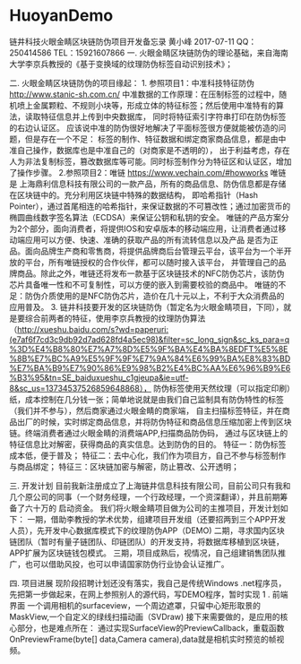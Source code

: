 # HuoyanDemo
链井科技火眼金睛区块链防伪项目开发备忘录
黄小峰 2017-07-11 QQ：250414586  TEL：15921607866
一. 火眼金睛区块链防伪的理论基础，来自海南大学李京兵教授的《基于变换域的纹理防伪标签自动识别技术》；

二. 火眼金睛区块链防伪的项目缘起：
    1. 参照项目1：中准科技特征防伪 http://www.stanic-sh.com.cn/
    中准数据的工作原理：在压制标签的过程中，随机喷上金属颗粒、不规则小块等，形成立体的特征标签；然后使用中准特有的算法，读取特征信息并上传到中央数据库，
    同时将特征索引字符串打印在防伪标签的右边认证区。 应该说中准的防伪很好地解决了平面标签很方便就能被仿造的问题，但是存在一个不足：
    标签的制作、特征数据和绑定商家商品信息，都是由中准自己操作，数据库也是中准自己的（对商家是不透明的），
    出于利益考虑，存在人为非法复制标签，篡改数据库等可能。同时标签制作分为特征区和认证区，增加了操作步骤。
    2.参照项目2：唯链 https://www.vechain.com/#howworks
    唯链是 上海鼎利信息科技有限公司的一款产品，所有的商品信息、防伪信息都是存储在区块链中的。充分利用区块链中特殊的数据结构，
    即哈希指针（Hash Pointer），通过首尾相连的哈希指针，来保证数据的不可篡改性；通过加密货币的椭圆曲线数字签名算法（ECDSA）来保证公钥和私钥的安全。
    唯链的产品方案分为2个部分，面向消费者，将提供IOS和安卓版本的移动端应用，让消费者通过移动端应用可以方便、快速、准确的获取产品的所有流转信息以及产品
    是否为正品。面向品牌生产商和零售商，将提供品牌商后台管理云平台，该平台为一个半开放的平台，所有唯链授权的合作伙伴，都可以随时接入该平台，
    并管理自己的品牌商品。除此之外，唯链还将发布一款基于区块链技术的NFC防伪芯片，该防伪芯片具备唯一性和不可复制性，可以方便的嵌入到需要校验的商品中。
    唯链的不足：防伪介质使用的是NFC防伪芯片，造价在几十元以上，不利于大众消费品的应用普及。
    3. 链井科技要开发的区块链防伪（暂定名为火眼金睛项目，下同），就是要综合前两者的特征，使用李京兵教授的纹理防伪算法
    （http://xueshu.baidu.com/s?wd=paperuri:(e7af6f7cd3c9db92d7ad628fd4a5ec98)&filter=sc_long_sign&sc_ks_para=q%3D%E4%B8%80%E7%A7%8D%E5%9F%BA%E4%BA%8EDFT%E5%8E%8B%E7%BC%A9%E5%9F%9F%E7%9A%84%E6%99%BA%E8%83%BD%E7%BA%B9%E7%90%86%E9%98%B2%E4%BC%AA%E6%96%B9%E6%B3%95&tn=SE_baiduxueshu_c1gjeupa&ie=utf-8&sc_us=13734537526859648868），
    防伪标签使用天然纹理（可以指定印刷）纸，成本控制在几分钱一张；简单地说就是由我们自己监制具有防伪特性的标签（我们并不参与），然后商家通过火眼金睛的商家端，
    自主扫描标签特征，并在商品出厂的时候，实时绑定商品信息，并将防伪特征和商品信息压缩加密上传到区块链。终端消费者通过火眼金睛的消费端APP,扫描商品防伪码，
    通过与区块链上的特征信息比对解密，获得商品的真实信息。达到防伪的目的。
    特征一：防伪标签成本低，便于普及；
    特征二：去中心化，我们作为项目方，自己不参与标签制作与商品绑定；
    特征三：区块链加密与解密，防止篡改、公开透明；
    
 三. 开发计划
    目前我新注册成立了上海链井信息科技有限公司，目前公司只有我和几个原公司的同事（一个财务经理，一个行政经理，一个资深翻译），并且前期筹备了六十万的
    启动资金。
  我们将火眼金睛项目做为公司的主推项目，开发计划如下：
  一期，借助李教授的学术优势，组建项目开发组（还要招两到三个APP开发人员），先开发中心数据库模式下的纹理防伪APP（DEMO)
  二期，寻求国内区块链团队（暂时有量子链团队、印链团队）的开发支持，将数据库移植到区块链，APP扩展为区块链钱包模式。
  三期，项目成熟后，视情况，自己组建销售团队推广，也可以借助风投，也可以申请国家防伪行业协会认证推广。
  
  四. 项目进展
     现阶段招聘计划还没有落实，我自己是传统Windows .net程序员，先把第一步做起来，在网上参照别人的源代码，写DEMO程序，暂时实现
     1 . 前端界面 一个调用相机的surfaceview，一个周边遮罩，只留中心矩形取景的MaskView,一个自定义的绿线扫描动画（SVDraw)
     接下来需要做的，是应用的核心部分，也是难点所在：
     通过实现SurfaceView的PreviewCallback，重载函数OnPreviewFrame(byte[] data,Camera camera),data就是相机实时预览的帧视频。
  


